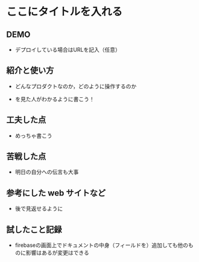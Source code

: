 # ここにタイトルを入れる

## DEMO

  - デプロイしている場合はURLを記入（任意）

## 紹介と使い方

  - どんなプロダクトなのか，どのように操作するのか

  - を見た人がわかるように書こう！

## 工夫した点

  - めっちゃ書こう

## 苦戦した点

  - 明日の自分への伝言も大事

## 参考にした web サイトなど

  - 後で見返せるように

## 試したこと記録
- firebaseの画面上でドキュメントの中身（フィールドを）追加しても他のものに影響はあるが変更はできる